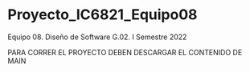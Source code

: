 # Proyecto_IC6821_Equipo08
Equipo 08. Diseño de Software G.02. I Semestre 2022

PARA CORRER EL PROYECTO DEBEN DESCARGAR EL CONTENIDO DE MAIN
